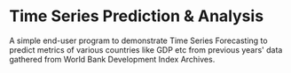 # Time Series Prediction & Analysis

A simple end-user program to demonstrate Time Series Forecasting to
predict metrics of various countries like GDP etc from previous years'
data gathered from World Bank Development Index Archives.

